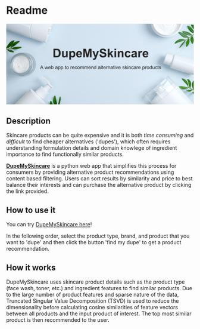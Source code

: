 # Readme

![Test](/app/logo2.jpeg)

## Description

Skincare products can be quite expensive and it is both *time consuming* and *difficult* to find cheaper alternatives ('dupes'), which often requires understanding formulation details and domain knowlege of ingredient importance to find functionally similar products.

[**DupeMySkincare**](https://share.streamlit.io/paulqsims/insight_project/master/app%2Finsight_app.py) is a python web app that simplifies this process for consumers by providing alternative product recommendations using content based filtering. Users can sort results by similarity and price to best balance their interests and can purchase the alternative product by clicking the link provided.

## How to use it

You can try [DupeMySkincare here](https://share.streamlit.io/paulqsims/insight_project/master/app%2Finsight_app.py)!

In the following order, select the product type, brand, and product that you want to 'dupe' and then click the button 'find my dupe' to get a product recommendation.

## How it works

DupeMySkincare uses skincare product details such as the product type (face wash, toner, etc.) and ingredient features to find similar products. Due to the large number of product features and sparse nature of the data, Truncated Singular Value Decomposition (TSVD) is used to reduce the dimensionality before calculating cosine similarities of feature vectors between all products and the input product of interest. The top most similar product is then recommended to the user.
